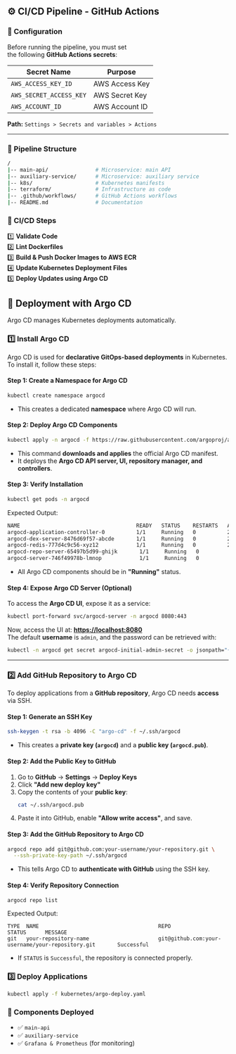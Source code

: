 ## ⚙️ CI/CD Pipeline - GitHub Actions

### **📌 Configuration**
Before running the pipeline, you must set  
the following **GitHub Actions secrets**:

| Secret Name | Purpose |
|-------------|---------|
| `AWS_ACCESS_KEY_ID` | AWS Access Key |
| `AWS_SECRET_ACCESS_KEY` | AWS Secret Key |
| `AWS_ACCOUNT_ID` | AWS Account ID |

**Path:** `Settings > Secrets and variables > Actions`

---

### **📌 Pipeline Structure**
```sh
/
|-- main-api/               # Microservice: main API
|-- auxiliary-service/      # Microservice: auxiliary service
|-- k8s/                    # Kubernetes manifests
|-- terraform/              # Infrastructure as code
|-- .github/workflows/      # GitHub Actions workflows
|-- README.md               # Documentation
```

### **📌 CI/CD Steps**
1️⃣ **Validate Code**  
2️⃣ **Lint Dockerfiles**  
3️⃣ **Build & Push Docker Images to AWS ECR**  
4️⃣ **Update Kubernetes Deployment Files**  
5️⃣ **Deploy Updates using Argo CD**  

## 🚢 Deployment with Argo CD

Argo CD manages Kubernetes deployments automatically.

### **1️⃣ Install Argo CD**

Argo CD is used for **declarative GitOps-based deployments** in Kubernetes.  
To install it, follow these steps:

#### **Step 1: Create a Namespace for Argo CD**
```sh
kubectl create namespace argocd
```
- This creates a dedicated **namespace** where Argo CD will run.

#### **Step 2: Deploy Argo CD Components**
```sh
kubectl apply -n argocd -f https://raw.githubusercontent.com/argoproj/argo-cd/stable/manifests/install.yaml
```
- This command **downloads and applies** the official Argo CD manifest.
- It deploys the **Argo CD API server, UI, repository manager, and controllers**.

#### **Step 3: Verify Installation**
```sh
kubectl get pods -n argocd
```
Expected Output:
```sh
NAME                                     READY   STATUS    RESTARTS   AGE
argocd-application-controller-0          1/1     Running   0          2m
argocd-dex-server-8476d69f57-abcde       1/1     Running   0          2m
argocd-redis-777d4c9c56-xyz12            1/1     Running   0          2m
argocd-repo-server-65497b5d99-ghijk       1/1     Running   0          2m
argocd-server-746f49978b-lmnop            1/1     Running   0          2m
```
- All Argo CD components should be in **"Running"** status.

#### **Step 4: Expose Argo CD Server (Optional)**
To access the **Argo CD UI**, expose it as a service:
```sh
kubectl port-forward svc/argocd-server -n argocd 8080:443
```
Now, access the UI at: **[https://localhost:8080](https://localhost:8080)**  
The default **username** is `admin`, and the password can be retrieved with:

```sh
kubectl -n argocd get secret argocd-initial-admin-secret -o jsonpath="{.data.password}" | base64 -d
```

---

### **2️⃣ Add GitHub Repository to Argo CD**

To deploy applications from a **GitHub repository**, Argo CD needs **access** via SSH.

#### **Step 1: Generate an SSH Key**
```sh
ssh-keygen -t rsa -b 4096 -C "argo-cd" -f ~/.ssh/argocd
```
- This creates a **private key (`argocd`)** and a **public key (`argocd.pub`)**.

#### **Step 2: Add the Public Key to GitHub**
1. Go to **GitHub** → **Settings** → **Deploy Keys**  
2. Click **"Add new deploy key"**
3. Copy the contents of your **public key**:
   ```sh
   cat ~/.ssh/argocd.pub
   ```
4. Paste it into GitHub, enable **"Allow write access"**, and save.

#### **Step 3: Add the GitHub Repository to Argo CD**
```sh
argocd repo add git@github.com:your-username/your-repository.git \
  --ssh-private-key-path ~/.ssh/argocd
```
- This tells Argo CD to **authenticate with GitHub** using the SSH key.

#### **Step 4: Verify Repository Connection**
```sh
argocd repo list
```
Expected Output:
```
TYPE  NAME                                      REPO                                                   STATUS      MESSAGE
git   your-repository-name                      git@github.com:your-username/your-repository.git       Successful  
```
- If `STATUS` is `Successful`, the repository is connected properly.



### **3️⃣ Deploy Applications**
```sh
kubectl apply -f kubernetes/argo-deploy.yaml
```

### **📌 Components Deployed**
- ✅ `main-api`
- ✅ `auxiliary-service`
- ✅ `Grafana & Prometheus` (for monitoring)